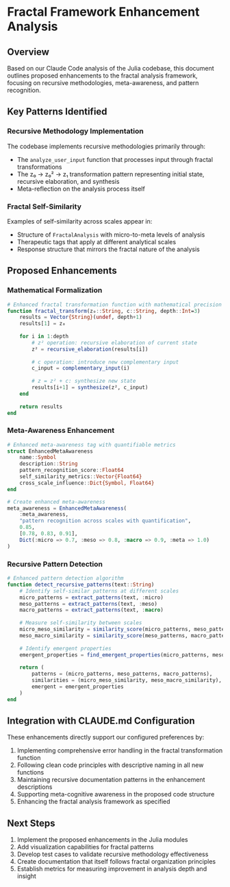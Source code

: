 # Fractal Framework Enhancement Analysis

## Overview
Based on our Claude Code analysis of the Julia codebase, this document outlines proposed enhancements to the fractal analysis framework, focusing on recursive methodologies, meta-awareness, and pattern recognition.

## Key Patterns Identified

### Recursive Methodology Implementation
The codebase implements recursive methodologies primarily through:
- The `analyze_user_input` function that processes input through fractal transformations
- The z₀ → z₀² → z₁ transformation pattern representing initial state, recursive elaboration, and synthesis
- Meta-reflection on the analysis process itself

### Fractal Self-Similarity
Examples of self-similarity across scales appear in:
- Structure of `FractalAnalysis` with micro-to-meta levels of analysis
- Therapeutic tags that apply at different analytical scales
- Response structure that mirrors the fractal nature of the analysis

## Proposed Enhancements

### Mathematical Formalization
```julia
# Enhanced fractal transformation function with mathematical precision
function fractal_transform(z₀::String, c::String, depth::Int=3)
    results = Vector{String}(undef, depth+1)
    results[1] = z₀
    
    for i in 1:depth
        # z² operation: recursive elaboration of current state
        z² = recursive_elaboration(results[i])
        
        # c operation: introduce new complementary input
        c_input = complementary_input(i)
        
        # z = z² + c: synthesize new state
        results[i+1] = synthesize(z², c_input)
    end
    
    return results
end
```

### Meta-Awareness Enhancement
```julia
# Enhanced meta-awareness tag with quantifiable metrics
struct EnhancedMetaAwareness
    name::Symbol
    description::String
    pattern_recognition_score::Float64
    self_similarity_metrics::Vector{Float64}
    cross_scale_influence::Dict{Symbol, Float64}
end

# Create enhanced meta-awareness
meta_awareness = EnhancedMetaAwareness(
    :meta_awareness,
    "pattern recognition across scales with quantification",
    0.85,
    [0.78, 0.83, 0.91],
    Dict(:micro => 0.7, :meso => 0.8, :macro => 0.9, :meta => 1.0)
)
```

### Recursive Pattern Detection
```julia
# Enhanced pattern detection algorithm
function detect_recursive_patterns(text::String)
    # Identify self-similar patterns at different scales
    micro_patterns = extract_patterns(text, :micro)
    meso_patterns = extract_patterns(text, :meso)
    macro_patterns = extract_patterns(text, :macro)
    
    # Measure self-similarity between scales
    micro_meso_similarity = similarity_score(micro_patterns, meso_patterns)
    meso_macro_similarity = similarity_score(meso_patterns, macro_patterns)
    
    # Identify emergent properties
    emergent_properties = find_emergent_properties(micro_patterns, meso_patterns, macro_patterns)
    
    return (
        patterns = (micro_patterns, meso_patterns, macro_patterns),
        similarities = (micro_meso_similarity, meso_macro_similarity),
        emergent = emergent_properties
    )
end
```

## Integration with CLAUDE.md Configuration
These enhancements directly support our configured preferences by:
1. Implementing comprehensive error handling in the fractal transformation function
2. Following clean code principles with descriptive naming in all new functions
3. Maintaining recursive documentation patterns in the enhancement descriptions
4. Supporting meta-cognitive awareness in the proposed code structure
5. Enhancing the fractal analysis framework as specified

## Next Steps
1. Implement the proposed enhancements in the Julia modules
2. Add visualization capabilities for fractal patterns
3. Develop test cases to validate recursive methodology effectiveness
4. Create documentation that itself follows fractal organization principles
5. Establish metrics for measuring improvement in analysis depth and insight 